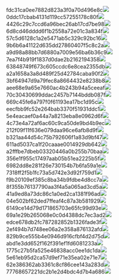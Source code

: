 fdc31ca0ee7882d823a3f0a70d496e8c<img  src="https://img.alicdn.com/bao/uploaded/i3/2639837995/TB2me9npIj_B1NjSZFHXXaDWpXa_!!2639837995.jpg_160x160.jpg">
0ddc17cbab4131d119cc57255178c80f<img  src="https://img.alicdn.com/bao/uploaded/i1/2639837995/O1CN0128vl0KHRyAexEmp_!!2639837995.jpg_160x160.jpg">
4426c29c7ccd6a96bec26ab17cd7be98<img  src="https://img.alicdn.com/bao/uploaded/i4/2639837995/O1CN0128vl03pVszyGMqJ_!!2639837995.jpg_160x160.jpg">
6d8cd46dddd6f1b2558a72e01c3a834f<img  src="https://img.alicdn.com/bao/uploaded/i2/2639837995/O1CN0128vl0Ih2dy6u3Fm_!!2639837995.jpg_160x160.jpg">
57c5d6128c1a2e5471ab5c329c92bc16<img  src="https://img.alicdn.com/bao/uploaded/i3/2639837995/O1CN0128vl0EHQKbxN3lK_!!2639837995.jpg_160x160.jpg">
9b6b6a41122d635dd27860407f5c8c2a<img  src="https://img.alicdn.com/bao/uploaded/i4/2639837995/O1CN0128vl0WN9kjPa3ZD_!!2639837995.jpg_160x160.jpg">
a9d98a88bb7d6880a7009e56ba6b36c9<img  src="https://img.alicdn.com/bao/uploaded/i2/2639837995/TB2mEA3prZnBKNjSZFGXXbt3FXa_!!2639837995.jpg_160x160.jpg">
7ea7f4b919f1837d0dae2b2162194358<img  src="https://img.alicdn.com/bao/uploaded/i2/2639837995/O1CN0128vl0QpJsAxAuM2_!!2639837995.jpg_160x160.jpg">
63848749f673c605ccdc6e8cea2355db<img  src="https://img.alicdn.com/bao/uploaded/i1/2639837995/O1CN0128vl0Y8l0ANbkeI_!!2639837995.jpg_160x160.jpg">
a2a1658a3a8d489f25d42784caba90f2<img  src="https://img.alicdn.com/bao/uploaded/i4/2639837995/O1CN0128vl0FocLMl3t6j_!!2639837995.jpg_160x160.jpg">
3bf64947d9a79fec8a8664432e8238b8<img  src="https://img.alicdn.com/bao/uploaded/i4/2639837995/O1CN0128vl0crlIuBjuDl_!!2639837995.jpg_160x160.jpg">
aee68e9a65e7660ac4b243b94a5ceeaf<img  src="https://img.alicdn.com/bao/uploaded/i3/2639837995/TB2Z4ECncj_B1NjSZFHXXaDWpXa_!!2639837995.jpg_160x160.jpg">
70c30430699ddac2457b7144bddb087f<img  src="https://img.alicdn.com/imgextra/i4/2639837995/O1CN0128vl0kh86MA0gHj_!!2639837995.jpg">
669c45fe6a797f0f61193ea17bc1d95c<img  src="https://img.alicdn.com/imgextra/i2/2639837995/O1CN0128vl0myilfJfci6_!!2639837995.jpg">
eecfbb9fc52e264bab3370f51931ddc1<img  src="https://img.alicdn.com/imgextra/i2/2639837995/O1CN0128vl0nB9sQC3AO5_!!2639837995.jpg">
5e4eacaef0a44a7a8213eba8e0962d6f<img  src="https://img.alicdn.com/imgextra/i1/2639837995/O1CN0128vl0nBADCwMxIh_!!2639837995.jpg">
4c73e4a72af6ac60c9ca50de9bd4b9ec<img  src="https://img.alicdn.com/imgextra/i3/2639837995/O1CN0128vl0kGOPvQ4MmI_!!2639837995.jpg">
212f09f11f636e079daa96ce6afb8d9f<img  src="https://img.alicdn.com/imgextra/i4/2639837995/O1CN0128vl0mKduUI3xgW_!!2639837995.jpg">
b321aa44d54c75b792606f1a83d9bf47<img  src="https://img.alicdn.com/imgextra/i2/2639837995/O1CN0128vl0kh7MesxSpK_!!2639837995.jpg">
611ad5037ca1f20caaae0014929db642<img  src="https://img.alicdn.com/imgextra/i4/2639837995/O1CN0128vl0jt0JCY3DB5_!!2639837995.jpg">
a2fffbe7dbeb03320446a0b255b70baa<img  src="https://img.alicdn.com/imgextra/i1/2639837995/O1CN0128vl0lmufRf10AO_!!2639837995.jpg">
356e1f955c17497aab05b51ea2225b5f<img  src="https://img.alicdn.com/imgextra/i3/2639837995/O1CN0128vl0mZNHZaZXDJ_!!2639837995.jpg">
6982dd8e281f26e730154b7b6fa59a1e<img  src="https://img.alicdn.com/imgextra/i1/2639837995/O1CN0128vl0lmuw3xsMij_!!2639837995.jpg">
7318ff2f5b1fc73a5d742e3d92f759d1<img  src="https://img.alicdn.com/imgextra/i4/2639837995/O1CN0128vl0lmvjvevdLy_!!2639837995.jpg">
f9b20109ef385c8ba34b9fdbe4d8cc7a<img  src="https://img.alicdn.com/imgextra/i3/2639837995/O1CN0128vl0kh7IV6q6jz_!!2639837995.jpg">
8f355b76137790aa3f4a5a065ad3cd5a<img  src="https://img.alicdn.com/imgextra/i2/2639837995/O1CN0128vl0kh8hktlRme_!!2639837995.jpg">
41a9ed8a73dc86c1a0ed2ca1381f96ad<img  src="https://img.alicdn.com/imgextra/i4/2639837995/O1CN0128vl0fWg0eXUvg0_!!2639837995.jpg">
04e502bf62ded7ffeaf4c87a3b581929<img  src="https://img.alicdn.com/imgextra/i1/2639837995/O1CN0128vl0kh8IpN9VMi_!!2639837995.jpg">
6149ce14d79d171865703e65fc99d93e<img  src="https://img.alicdn.com/imgextra/i1/2639837995/O1CN0128vl0lhPHZZmBSw_!!2639837995.jpg">
69a1e29b265068e0c0d4388dc7ec3ad2<img  src="https://img.alicdn.com/imgextra/i4/2639837995/O1CN0128vl0lhPHZXpL6o_!!2639837995.jpg">
edce678db2fc787282852b1326fade3f<img  src="https://img.alicdn.com/imgextra/i4/2639837995/O1CN0128vl0jsyUx7ljth_!!2639837995.jpg">
2ef494b7d748ee06a2e358a876132afd<img  src="https://img.alicdn.com/imgextra/i1/2639837995/O1CN0128vl0lhNsKOSqyh_!!2639837995.jpg">
829b9ce555b4e0946d916cfbf4d2d75d<img  src="https://img.alicdn.com/imgextra/i1/2639837995/O1CN0128vl0lAyjZgUDE6_!!2639837995.jpg">
abd1e3dd652f162f391ef1fd6081233a<img  src="https://img.alicdn.com/imgextra/i3/2639837995/O1CN0128vl0jszVJuYLCX_!!2639837995.jpg">
1775c27b5fa525e46838acc0ee1dc1da<img  src="https://img.alicdn.com/imgextra/i1/2639837995/O1CN0128vl0mKtspNrZRW_!!2639837995.jpg">
5e61eb95d2ca57d9ef71e35ea02e71e7<img  src="https://img.alicdn.com/imgextra/i4/2639837995/O1CN0128vl0mZMscA32Cy_!!2639837995.jpg">
62e386362ab3361c8cf86cee143a283d<img  src="https://img.alicdn.com/imgextra/i4/2639837995/O1CN0128vl0mZOchsQnCq_!!2639837995.jpg">
77768657221dc2b1e2d4bdc4d7b4a686<img  src="https://img.alicdn.com/imgextra/i2/2639837995/O1CN0128vl0lmwHC3aEeb_!!2639837995.jpg">
